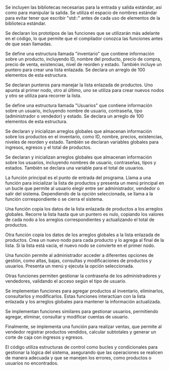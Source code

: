 Se incluyen las bibliotecas necesarias para la entrada y salida estándar, así como para manipular la salida. Se utiliza el espacio de nombres estándar para evitar tener que escribir "std::" antes de cada uso de elementos de la biblioteca estándar.

Se declaran los prototipos de las funciones que se utilizarán más adelante en el código, lo que permite que el compilador conozca las funciones antes de que sean llamadas.

Se define una estructura llamada "inventario" que contiene información sobre un producto, incluyendo ID, nombre del producto, precio de compra, precio de venta, existencias, nivel de reorden y estado. También incluye un puntero para crear una lista enlazada. Se declara un arreglo de 100 elementos de esta estructura.

Se declaran punteros para manejar la lista enlazada de productos. Uno apunta al primer nodo, otro al último, uno se utiliza para crear nuevos nodos y otro se utiliza para recorrer la lista.

Se define una estructura llamada "Usuarios" que contiene información sobre un usuario, incluyendo nombre de usuario, contraseña, tipo (administrador o vendedor) y estado. Se declara un arreglo de 100 elementos de esta estructura.

Se declaran y inicializan arreglos globales que almacenan información sobre los productos en el inventario, como ID, nombre, precios, existencias, niveles de reorden y estado. También se declaran variables globales para ingresos, egresos y el total de productos.

Se declaran y inicializan arreglos globales que almacenan información sobre los usuarios, incluyendo nombres de usuario, contraseñas, tipos y estados. También se declara una variable para el total de usuarios.

La función principal es el punto de entrada del programa. Llama a una función para inicializar la lista de productos y presenta un menú principal en un bucle que permite al usuario elegir entre ser administrador, vendedor o salir del sistema. Dependiendo de la opción seleccionada, se llama a la función correspondiente o se cierra el sistema.

Una función copia los datos de la lista enlazada de productos a los arreglos globales. Recorre la lista hasta que un puntero es nulo, copiando los valores de cada nodo a los arreglos correspondientes y actualizando el total de productos.

Otra función copia los datos de los arreglos globales a la lista enlazada de productos. Crea un nuevo nodo para cada producto y lo agrega al final de la lista. Si la lista está vacía, el nuevo nodo se convierte en el primer nodo.

Una función permite al administrador acceder a diferentes opciones de gestión, como altas, bajas, consultas y modificaciones de productos y usuarios. Presenta un menú y ejecuta la opción seleccionada.

Otras funciones permiten gestionar la contraseña de los administradores y vendedores, validando el acceso según el tipo de usuario.

Se implementan funciones para agregar productos al inventario, eliminarlos, consultarlos y modificarlos. Estas funciones interactúan con la lista enlazada y los arreglos globales para mantener la información actualizada.

Se implementan funciones similares para gestionar usuarios, permitiendo agregar, eliminar, consultar y modificar cuentas de usuario.

Finalmente, se implementa una función para realizar ventas, que permite al vendedor registrar productos vendidos, calcular subtotales y generar un corte de caja con ingresos y egresos.

El código utiliza estructuras de control como bucles y condicionales para gestionar la lógica del sistema, asegurando que las operaciones se realicen de manera adecuada y que se manejen los errores, como productos o usuarios no encontrados.
